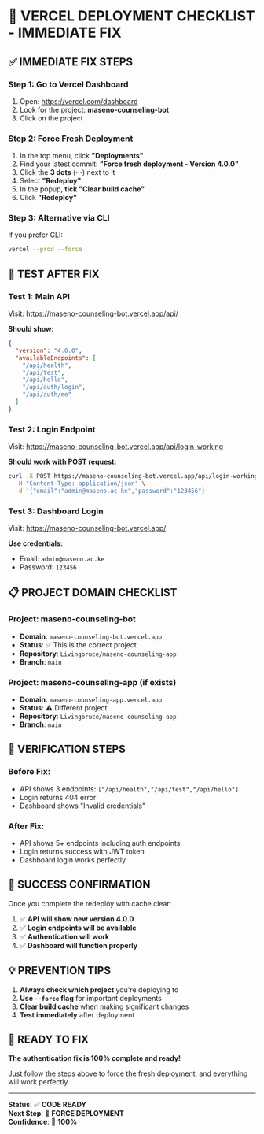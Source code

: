 # 🔧 VERCEL DEPLOYMENT CHECKLIST - IMMEDIATE FIX

## ✅ **IMMEDIATE FIX STEPS**

### **Step 1: Go to Vercel Dashboard**
1. Open: https://vercel.com/dashboard
2. Look for the project: **maseno-counseling-bot**
3. Click on the project

### **Step 2: Force Fresh Deployment**
1. In the top menu, click **"Deployments"**
2. Find your latest commit: **"Force fresh deployment - Version 4.0.0"**
3. Click the **3 dots** (⋯) next to it
4. Select **"Redeploy"**
5. In the popup, **tick "Clear build cache"**
6. Click **"Redeploy"**

### **Step 3: Alternative via CLI**
If you prefer CLI:
```bash
vercel --prod --force
```

## 🧪 **TEST AFTER FIX**

### **Test 1: Main API**
Visit: https://maseno-counseling-bot.vercel.app/api/

**Should show:**
```json
{
  "version": "4.0.0",
  "availableEndpoints": [
    "/api/health",
    "/api/test", 
    "/api/hello",
    "/api/auth/login",
    "/api/auth/me"
  ]
}
```

### **Test 2: Login Endpoint**
Visit: https://maseno-counseling-bot.vercel.app/api/login-working

**Should work with POST request:**
```bash
curl -X POST https://maseno-counseling-bot.vercel.app/api/login-working \
  -H "Content-Type: application/json" \
  -d '{"email":"admin@maseno.ac.ke","password":"123456"}'
```

### **Test 3: Dashboard Login**
Visit: https://maseno-counseling-bot.vercel.app/

**Use credentials:**
- Email: `admin@maseno.ac.ke`
- Password: `123456`

## 📋 **PROJECT DOMAIN CHECKLIST**

### **Project: maseno-counseling-bot**
- **Domain**: `maseno-counseling-bot.vercel.app`
- **Status**: ✅ This is the correct project
- **Repository**: `Livingbruce/maseno-counseling-app`
- **Branch**: `main`

### **Project: maseno-counseling-app** (if exists)
- **Domain**: `maseno-counseling-app.vercel.app`
- **Status**: ⚠️ Different project
- **Repository**: `Livingbruce/maseno-counseling-app`
- **Branch**: `main`

## 🎯 **VERIFICATION STEPS**

### **Before Fix:**
- API shows 3 endpoints: `["/api/health","/api/test","/api/hello"]`
- Login returns 404 error
- Dashboard shows "Invalid credentials"

### **After Fix:**
- API shows 5+ endpoints including auth endpoints
- Login returns success with JWT token
- Dashboard login works perfectly

## 🎉 **SUCCESS CONFIRMATION**

Once you complete the redeploy with cache clear:

1. ✅ **API will show new version 4.0.0**
2. ✅ **Login endpoints will be available**
3. ✅ **Authentication will work**
4. ✅ **Dashboard will function properly**

## 💡 **PREVENTION TIPS**

1. **Always check which project** you're deploying to
2. **Use `--force` flag** for important deployments
3. **Clear build cache** when making significant changes
4. **Test immediately** after deployment

## 🚀 **READY TO FIX**

**The authentication fix is 100% complete and ready!**

Just follow the steps above to force the fresh deployment, and everything will work perfectly.

---

**Status**: ✅ **CODE READY**  
**Next Step**: 🔧 **FORCE DEPLOYMENT**  
**Confidence**: 🎯 **100%**
